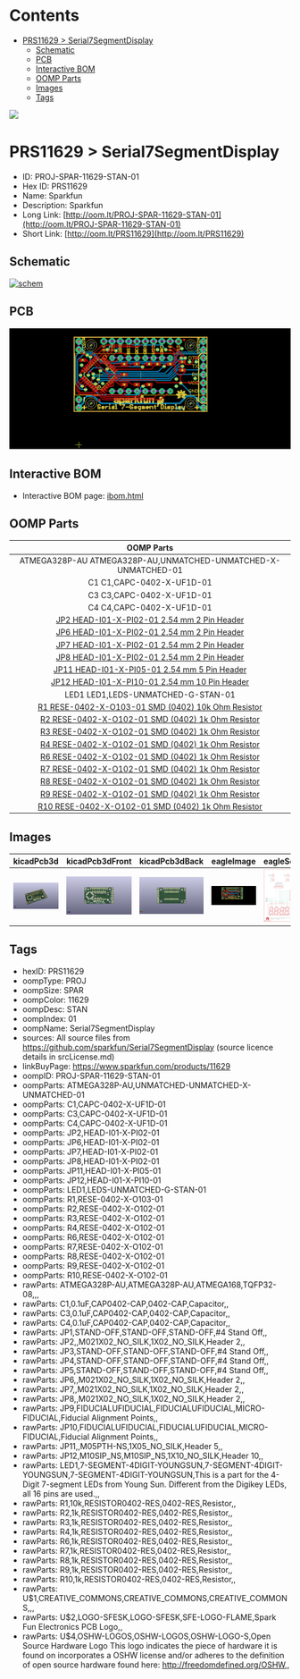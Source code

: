 



Contents
========

* [PRS11629 > Serial7SegmentDisplay](#prs11629--serial7segmentdisplay)
	* [Schematic](#schematic)
	* [PCB](#pcb)
	* [Interactive BOM](#interactive-bom)
	* [OOMP Parts](#oomp-parts)
	* [Images](#images)
	* [Tags](#tags)
  
![][im]
# PRS11629 > Serial7SegmentDisplay

- ID: PROJ-SPAR-11629-STAN-01
- Hex ID: PRS11629
- Name: Sparkfun
- Description: Sparkfun
- Long Link: [http://oom.lt/PROJ-SPAR-11629-STAN-01](http://oom.lt/PROJ-SPAR-11629-STAN-01)
- Short Link: [http://oom.lt/PRS11629](http://oom.lt/PRS11629)

## Schematic
  
[![schem](eagleSchemImage.png)](eagleSchemImage.png)
## PCB
  
[![pcb](eagleImage.png)](eagleImage.png)
## Interactive BOM

- Interactive BOM page: [ibom.html](https://htmlpreview.github.io/?https://github.com/oomlout/oomlout_OOMP_projects/blob/main/PROJ-SPAR-11629-STAN-01/kicad/bom/ibom.html)

## OOMP Parts
  

|OOMP Parts|
| :---: |
|ATMEGA328P-AU ATMEGA328P-AU,UNMATCHED-UNMATCHED-X-UNMATCHED-01|
|C1 C1,CAPC-0402-X-UF1D-01|
|C3 C3,CAPC-0402-X-UF1D-01|
|C4 C4,CAPC-0402-X-UF1D-01|
|[JP2 HEAD-I01-X-PI02-01 2.54 mm 2 Pin Header](https://github.com/oomlout/oomlout_OOMP_parts/tree/main/HEAD-I01-X-PI02-01/)|
|[JP6 HEAD-I01-X-PI02-01 2.54 mm 2 Pin Header](https://github.com/oomlout/oomlout_OOMP_parts/tree/main/HEAD-I01-X-PI02-01/)|
|[JP7 HEAD-I01-X-PI02-01 2.54 mm 2 Pin Header](https://github.com/oomlout/oomlout_OOMP_parts/tree/main/HEAD-I01-X-PI02-01/)|
|[JP8 HEAD-I01-X-PI02-01 2.54 mm 2 Pin Header](https://github.com/oomlout/oomlout_OOMP_parts/tree/main/HEAD-I01-X-PI02-01/)|
|[JP11 HEAD-I01-X-PI05-01 2.54 mm 5 Pin Header](https://github.com/oomlout/oomlout_OOMP_parts/tree/main/HEAD-I01-X-PI05-01/)|
|[JP12 HEAD-I01-X-PI10-01 2.54 mm 10 Pin Header](https://github.com/oomlout/oomlout_OOMP_parts/tree/main/HEAD-I01-X-PI10-01/)|
|LED1 LED1,LEDS-UNMATCHED-G-STAN-01|
|[R1 RESE-0402-X-O103-01 SMD (0402) 10k Ohm Resistor](https://github.com/oomlout/oomlout_OOMP_parts/tree/main/RESE-0402-X-O103-01/)|
|[R2 RESE-0402-X-O102-01 SMD (0402) 1k Ohm Resistor](https://github.com/oomlout/oomlout_OOMP_parts/tree/main/RESE-0402-X-O102-01/)|
|[R3 RESE-0402-X-O102-01 SMD (0402) 1k Ohm Resistor](https://github.com/oomlout/oomlout_OOMP_parts/tree/main/RESE-0402-X-O102-01/)|
|[R4 RESE-0402-X-O102-01 SMD (0402) 1k Ohm Resistor](https://github.com/oomlout/oomlout_OOMP_parts/tree/main/RESE-0402-X-O102-01/)|
|[R6 RESE-0402-X-O102-01 SMD (0402) 1k Ohm Resistor](https://github.com/oomlout/oomlout_OOMP_parts/tree/main/RESE-0402-X-O102-01/)|
|[R7 RESE-0402-X-O102-01 SMD (0402) 1k Ohm Resistor](https://github.com/oomlout/oomlout_OOMP_parts/tree/main/RESE-0402-X-O102-01/)|
|[R8 RESE-0402-X-O102-01 SMD (0402) 1k Ohm Resistor](https://github.com/oomlout/oomlout_OOMP_parts/tree/main/RESE-0402-X-O102-01/)|
|[R9 RESE-0402-X-O102-01 SMD (0402) 1k Ohm Resistor](https://github.com/oomlout/oomlout_OOMP_parts/tree/main/RESE-0402-X-O102-01/)|
|[R10 RESE-0402-X-O102-01 SMD (0402) 1k Ohm Resistor](https://github.com/oomlout/oomlout_OOMP_parts/tree/main/RESE-0402-X-O102-01/)|

## Images
  
  

|kicadPcb3d|kicadPcb3dFront|kicadPcb3dBack|eagleImage|eagleSchemImage|
| :---: | :---: | :---: | :---: | :---: |
|[![kicadPcb3d](kicadPcb3d_140.png)](kicadPcb3d.png)|[![kicadPcb3dFront](kicadPcb3dFront_140.png)](kicadPcb3dFront.png)|[![kicadPcb3dBack](kicadPcb3dBack_140.png)](kicadPcb3dBack.png)|[![eagleImage](eagleImage_140.png)](eagleImage.png)|[![eagleSchemImage](eagleSchemImage_140.png)](eagleSchemImage.png)|

## Tags

- hexID: PRS11629
- oompType: PROJ
- oompSize: SPAR
- oompColor: 11629
- oompDesc: STAN
- oompIndex: 01
- oompName: Serial7SegmentDisplay
- sources: All source files from https://github.com/sparkfun/Serial7SegmentDisplay (source licence details in srcLicense.md)
- linkBuyPage: https://www.sparkfun.com/products/11629
- oompID: PROJ-SPAR-11629-STAN-01
- oompParts: ATMEGA328P-AU,UNMATCHED-UNMATCHED-X-UNMATCHED-01
- oompParts: C1,CAPC-0402-X-UF1D-01
- oompParts: C3,CAPC-0402-X-UF1D-01
- oompParts: C4,CAPC-0402-X-UF1D-01
- oompParts: JP2,HEAD-I01-X-PI02-01
- oompParts: JP6,HEAD-I01-X-PI02-01
- oompParts: JP7,HEAD-I01-X-PI02-01
- oompParts: JP8,HEAD-I01-X-PI02-01
- oompParts: JP11,HEAD-I01-X-PI05-01
- oompParts: JP12,HEAD-I01-X-PI10-01
- oompParts: LED1,LEDS-UNMATCHED-G-STAN-01
- oompParts: R1,RESE-0402-X-O103-01
- oompParts: R2,RESE-0402-X-O102-01
- oompParts: R3,RESE-0402-X-O102-01
- oompParts: R4,RESE-0402-X-O102-01
- oompParts: R6,RESE-0402-X-O102-01
- oompParts: R7,RESE-0402-X-O102-01
- oompParts: R8,RESE-0402-X-O102-01
- oompParts: R9,RESE-0402-X-O102-01
- oompParts: R10,RESE-0402-X-O102-01
- rawParts: ATMEGA328P-AU,ATMEGA328P-AU,ATMEGA168,TQFP32-08,,,
- rawParts: C1,0.1uF,CAP0402-CAP,0402-CAP,Capacitor,,
- rawParts: C3,0.1uF,CAP0402-CAP,0402-CAP,Capacitor,,
- rawParts: C4,0.1uF,CAP0402-CAP,0402-CAP,Capacitor,,
- rawParts: JP1,STAND-OFF,STAND-OFF,STAND-OFF,#4 Stand Off,,
- rawParts: JP2,,M021X02_NO_SILK,1X02_NO_SILK,Header 2,,
- rawParts: JP3,STAND-OFF,STAND-OFF,STAND-OFF,#4 Stand Off,,
- rawParts: JP4,STAND-OFF,STAND-OFF,STAND-OFF,#4 Stand Off,,
- rawParts: JP5,STAND-OFF,STAND-OFF,STAND-OFF,#4 Stand Off,,
- rawParts: JP6,,M021X02_NO_SILK,1X02_NO_SILK,Header 2,,
- rawParts: JP7,,M021X02_NO_SILK,1X02_NO_SILK,Header 2,,
- rawParts: JP8,,M021X02_NO_SILK,1X02_NO_SILK,Header 2,,
- rawParts: JP9,FIDUCIALUFIDUCIAL,FIDUCIALUFIDUCIAL,MICRO-FIDUCIAL,Fiducial Alignment Points,,
- rawParts: JP10,FIDUCIALUFIDUCIAL,FIDUCIALUFIDUCIAL,MICRO-FIDUCIAL,Fiducial Alignment Points,,
- rawParts: JP11,,M05PTH-NS,1X05_NO_SILK,Header 5,,
- rawParts: JP12,M10SIP_NS,M10SIP_NS,1X10_NO_SILK,Header 10,,
- rawParts: LED1,7-SEGMENT-4DIGIT-YOUNGSUN,7-SEGMENT-4DIGIT-YOUNGSUN,7-SEGMENT-4DIGIT-YOUNGSUN,This is a part for the 4-Digit 7-segment LEDs from Young Sun.  Different from the Digikey LEDs, all 16 pins are used.,,
- rawParts: R1,10k,RESISTOR0402-RES,0402-RES,Resistor,,
- rawParts: R2,1k,RESISTOR0402-RES,0402-RES,Resistor,,
- rawParts: R3,1k,RESISTOR0402-RES,0402-RES,Resistor,,
- rawParts: R4,1k,RESISTOR0402-RES,0402-RES,Resistor,,
- rawParts: R6,1k,RESISTOR0402-RES,0402-RES,Resistor,,
- rawParts: R7,1k,RESISTOR0402-RES,0402-RES,Resistor,,
- rawParts: R8,1k,RESISTOR0402-RES,0402-RES,Resistor,,
- rawParts: R9,1k,RESISTOR0402-RES,0402-RES,Resistor,,
- rawParts: R10,1k,RESISTOR0402-RES,0402-RES,Resistor,,
- rawParts: U$1,CREATIVE_COMMONS,CREATIVE_COMMONS,CREATIVE_COMMONS,,,
- rawParts: U$2,LOGO-SFESK,LOGO-SFESK,SFE-LOGO-FLAME,Spark Fun Electronics PCB Logo,,
- rawParts: U$4,OSHW-LOGOS,OSHW-LOGOS,OSHW-LOGO-S,Open Source Hardware Logo This logo indicates the piece of hardware it is found on incorporates a OSHW license and/or adheres to the definition of open source hardware found here: http://freedomdefined.org/OSHW,,



[im]: kicadPcb3d_450.png
